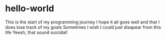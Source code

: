 # hello-world
This is the start of my programming journey
I hope it all goes well and that I does lose track of my goals
Sometimes I wish I could just disapear from this life
Yeesh, that sound suicidal!
